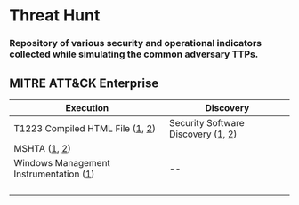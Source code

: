 <h1> Threat Hunt </h1>
<h3> Repository of various security and operational indicators collected while simulating the common adversary TTPs. </h3>


<h2> MITRE ATT&CK Enterprise </h2>



| Execution |Discovery|
|--|--|
| T1223 Compiled HTML File ([1](https://github.com/azeemnow/Threat-Hunt/blob/master/collection/tactic/technique/compiled_HTML_file/chm_1.md), [2](https://github.com/azeemnow/Threat-Hunt/blob/master/collection/tactic/technique/compiled_HTML_file/chm_2.md))| Security Software Discovery ([1](https://github.com/azeemnow/Threat-Hunt/blob/master/collection/tactic/technique/T1063_security_software_discovery/T1063_security_software_discovery_test1.md), [2](https://github.com/azeemnow/Threat-Hunt/blob/master/collection/tactic/technique/T1063_security_software_discovery/T1063_security_software_discovery_test2.md)) |
| MSHTA ([1](https://github.com/azeemnow/Threat-Hunt/blob/master/collection/tactic/technique/mshta/mshta_1.md), [2](https://github.com/azeemnow/Threat-Hunt/blob/master/collection/tactic/technique/mshta/mshta_2test.md)) |
|Windows Management Instrumentation ([1](https://github.com/azeemnow/Threat-Hunt/blob/master/collection/tactic/technique/T1047_Windows_Management_Instrumentation/T1047_Windows_Management_Instrumentation_test1.md))|--|
|  |  |
|  |  |
|  |  |
|  |  |
